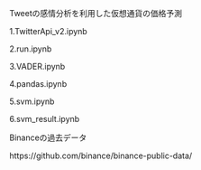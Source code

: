 Tweetの感情分析を利用した仮想通貨の価格予測

1.TwitterApi_v2.ipynb

2.run.ipynb

3.VADER.ipynb

4.pandas.ipynb

5.svm.ipynb

6.svm_result.ipynb


Binanceの過去データ

<github>
https://github.com/binance/binance-public-data/